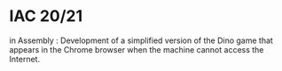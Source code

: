 # IAC 20/21
in Assembly : Development of a simplified version of the Dino game that appears in the Chrome browser when the machine cannot access the Internet.

